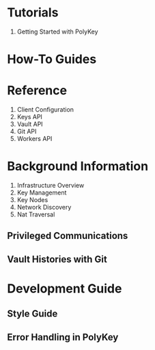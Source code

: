 # Tutorials
1. Getting Started with PolyKey

# How-To Guides

# Reference
1. Client Configuration
2. Keys API
3. Vault API
4. Git API
5. Workers API

# Background Information
1. Infrastructure Overview
2. Key Management
3. Key Nodes
4. Network Discovery
5. Nat Traversal
## Privileged Communications
## Vault Histories with Git


# Development Guide
## Style Guide
## Error Handling in PolyKey